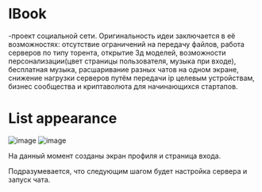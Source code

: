 # IBook
-проект социальной сети. Оригинальность идеи заключается в её возможностях: отсутствие ограничений на передачу файлов, работа серверов по типу торента, открытие 3д моделей, возможности персонализации(цвет страницы пользователя, музыка при входе), бесплатная музыка, расшаривание разных чатов на одном экране, снижение нагрузки серверов путём передачи ip целевым устройствам, бизнес сообщества и криптаволюта для начинающихся стартапов.
# List appearance
![image](https://user-images.githubusercontent.com/84613812/147424007-99e6e753-cf5d-417a-910e-e0d90f2d64e0.png)
![image](https://user-images.githubusercontent.com/84613812/147424028-71d97ad4-4d04-4135-ab42-2411e161ea26.png)

На данный момент созданы экран профиля и страница входа.

Подразумевается, что следующим шагом будет настройка сервера и запуск чата.
